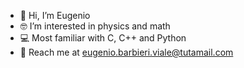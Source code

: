 - 👋 Hi, I’m Eugenio
- 🤓 I’m interested in physics and math
- 💻 Most familiar with C, C++ and Python
- 📧 Reach me at eugenio.barbieri.viale@tutamail.com
<!--[![Anurag's GitHub stats](https://github-readme-stats.vercel.app/api?username=EugenioBarbieriViale)](https://github.com/anuraghazra/github-readme-stats)
<!---
EugenioBarbieriViale/EugenioBarbieriViale is a ✨ special ✨ repository because its `README.md` (this file) appears on your GitHub profile.
You can click the Preview link to take a look at your changes.
--->
